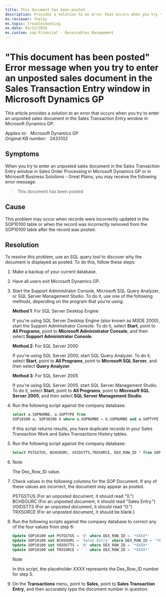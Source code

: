 ```yaml
---
title: This document has been posted 
description: Provides a solution to an error that occurs when you try to enter an unposted sales document in the Sales Transaction Entry window in Microsoft Dynamics GP.
ms.reviewer: theley
ms.topic: troubleshooting
ms.date: 03/13/2024
ms.custom: sap:Financial - Receivables Management
---
```

# "This document has been posted" Error message when you try to enter an unposted sales document in the Sales Transaction Entry window in Microsoft Dynamics GP

This article provides a solution to an error that occurs when you try to enter an unposted sales document in the Sales Transaction Entry window in Microsoft Dynamics GP.

_Applies to:_ &nbsp; Microsoft Dynamics GP  
_Original KB number:_ &nbsp; 2433102

## Symptoms

When you try to enter an unposted sales document in the Sales Transaction Entry window in Sales Order Processing in Microsoft Dynamics GP or in Microsoft Business Solutions - Great Plains, you may receive the following error message:

> This document has been posted

## Cause

This problem may occur when records were incorrectly updated in the SOP10100 table or when the record was incorrectly removed from the SOP10100 table after the record was posted.

## Resolution

To resolve this problem, use an SQL query tool to discover why the document is displayed as posted. To do this, follow these steps:

1. Make a backup of your current database.
2. Have all users exit Microsoft Dynamics GP.
3. Start the Support Administrator Console, Microsoft SQL Query Analyzer, or SQL Server Management Studio. To do it, use one of the following methods, depending on the program that you're using.

    **Method 1**: For SQL Server Desktop Engine

    If you're using SQL Server Desktop Engine (also known as MSDE 2000), start the Support Administrator Console. To do it, select **Start**, point to **All Programs**, point to **Microsoft Administrator Console**, and then select **Support Administrator Console**.

    **Method 2**: For SQL Server 2000

    If you're using SQL Server 2000, start SQL Query Analyzer. To do it, select **Start**, point to **All Programs**, point to **Microsoft SQL Server**, and then select **Query Analyzer**.

    **Method 3**: For SQL Server 2005  

    If you're using SQL Server 2005, start SQL Server Management Studio. To do it, select **Start**, point to **All Programs**, point to **Microsoft SQL Server 2005**, and then select **SQL Server Management Studio**.

4. Run the following script against the company database:

    ```sql
    select a.SOPNUMBE, a.SOPTYPE from
    SOP10100 a, SOP30200 b where a.SOPNUMBE = b.SOPNUMBE and a.SOPTYPE = b.SOPTYPE
    ```

    If this script returns results, you have duplicate records in your Sales Transaction Work and Sales Transactions History tables.

5. Run the following script against the company database:

    ```sql
    Select PSTGSTUS, BCHSOURC, VOIDSTTS,TRXSORCE, DEX_ROW_ID * from SOP10100 where SOPNUMBE = 'Enter your SOP Document number with issue'
    ```

6. > [!NOTE]
   > The Dex_Row_ID value.
7. Check values in the following columns for the SOP Document. If any of these values are incorrect, the document may appear as posted.

    PSTGSTUS (For an unposted document, it should read "0.")  
    BCHSOURC (For an unposted document, it should read "Sales Entry.")  
    VOIDSTTS (For an unposted document, it should read "0.")  
    TRXSORCE (For an unposted document, it should be blank.)
8. Run the following scripts against the company database to correct any of the four values from step 6:

    ```sql
    Update SOP10100 set PSTGSTUS = '0' where DEX_ROW_ID = '*XXXX*'
    Update SOP10100 set BCHSOURC = 'Sales Entry' where DEX_ROW_ID = '*XXXX*'
    Update SOP10100 set VOIDSTTS = '0' where DEX_ROW_ID = '*XXXX*'
    Update SOP10100 set TRXSORCE = ' ' where DEX_ROW_ID = '*XXXX*'
    ```

    > [!NOTE]
    > In this script, the placeholder *XXXX* represents the Dex_Row_ID number for step 5.
9. On the **Transactions** menu, point to **Sales**, point to **Sales Transaction Entry**, and then accurately type the document number in question.
